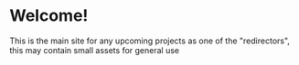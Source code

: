 # Welcome!
This is the main site for any upcoming projects as one of the "redirectors", this may contain small assets for general use
